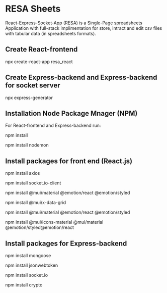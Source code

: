 
# RESA Sheets

React-Express-Socket-App (RESA) is a Single-Page spreadsheets Application with full-stack implimentation for store, intract and edit csv files with tabular data (in spreadsheets formats).

## Create React-frontend
npx create-react-app resa_react
## Create Express-backend and Express-backend for socket server
npx express-generator
## Installation Node Package Mnager (NPM)
For React-frontend and Express-backend run:

npm install

npm install nodemon
## Install packages for front end (React.js)
npm install axios

npm install socket.io-client

npm install @mui/material @emotion/react @emotion/styled

npm install @mui/x-data-grid

npm install @mui/material @emotion/react @emotion/styled

npm install @mui/icons-material @mui/material @emotion/styled@emotion/react


## Install packages for Express-backend

npm install mongoose

npm install jsonwebtoken

npm install socket.io

npm install crypto

